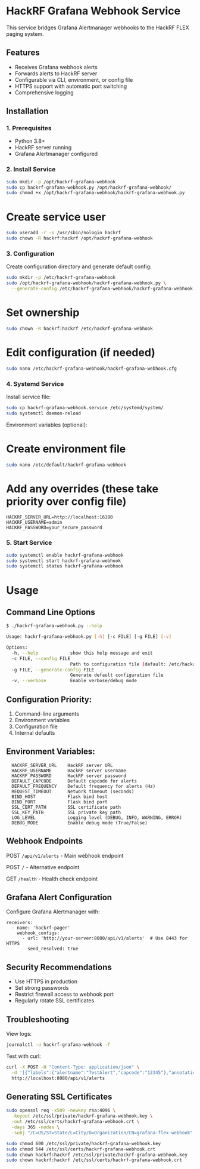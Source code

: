 # HackRF Grafana Webhook Service

This service bridges Grafana Alertmanager webhooks to the HackRF FLEX paging system.

## Features
- Receives Grafana webhook alerts
- Forwards alerts to HackRF server
- Configurable via CLI, environment, or config file
- HTTPS support with automatic port switching
- Comprehensive logging

## Installation

### 1. Prerequisites
- Python 3.8+
- HackRF server running
- Grafana Alertmanager configured

### 2. Install Service
```bash
sudo mkdir -p /opt/hackrf-grafana-webhook
sudo cp hackrf-grafana-webhook.py /opt/hackrf-grafana-webhook/
sudo chmod +x /opt/hackrf-grafana-webhook/hackrf-grafana-webhook.py
```

# Create service user
```bash
sudo useradd -r -s /usr/sbin/nologin hackrf
sudo chown -R hackrf:hackrf /opt/hackrf-grafana-webhook
```

### 3. Configuration
Create configuration directory and generate default config:
```bash
sudo mkdir -p /etc/hackrf-grafana-webhook
sudo /opt/hackrf-grafana-webhook/hackrf-grafana-webhook.py \
  --generate-config /etc/hackrf-grafana-webhook/hackrf-grafana-webhook.cfg
```

# Set ownership
```bash
sudo chown -R hackrf:hackrf /etc/hackrf-grafana-webhook
```

# Edit configuration (if needed)
```bash
sudo nano /etc/hackrf-grafana-webhook/hackrf-grafana-webhook.cfg
```

### 4. Systemd Service
Install service file:
```bash
sudo cp hackrf-grafana-webhook.service /etc/systemd/system/
sudo systemctl daemon-reload
```

Environment variables (optional):

# Create environment file
```bash
sudo nano /etc/default/hackrf-grafana-webhook
```
# Add any overrides (these take priority over config file)
```
HACKRF_SERVER_URL=http://localhost:16180
HACKRF_USERNAME=admin
HACKRF_PASSWORD=your_secure_password
```

### 5. Start Service
```bash
sudo systemctl enable hackrf-grafana-webhook
sudo systemctl start hackrf-grafana-webhook
sudo systemctl status hackrf-grafana-webhook
```

# Usage

## Command Line Options
```bash
$ ./hackrf-grafana-webhook.py --help

Usage: hackrf-grafana-webhook.py [-h] [-c FILE] [-g FILE] [-v]

Options:
  -h, --help            show this help message and exit
  -c FILE, --config FILE
                        Path to configuration file (default: /etc/hackrf-grafana-webhook/hackrf-grafana-webhook.cfg)
  -g FILE, --generate-config FILE
                        Generate default configuration file
  -v, --verbose         Enable verbose/debug mode
```

## Configuration Priority:
  1. Command-line arguments
  2. Environment variables
  3. Configuration file
  4. Internal defaults

## Environment Variables:
```
  HACKRF_SERVER_URL    HackRF server URL
  HACKRF_USERNAME      HackRF server username
  HACKRF_PASSWORD      HackRF server password
  DEFAULT_CAPCODE      Default capcode for alerts
  DEFAULT_FREQUENCY    Default frequency for alerts (Hz)
  REQUEST_TIMEOUT      Network timeout (seconds)
  BIND_HOST            Flask bind host
  BIND_PORT            Flask bind port
  SSL_CERT_PATH        SSL certificate path
  SSL_KEY_PATH         SSL private key path
  LOG_LEVEL            Logging level (DEBUG, INFO, WARNING, ERROR)
  DEBUG_MODE           Enable debug mode (True/False)
```

## Webhook Endpoints

  POST `/api/v1/alerts` - Main webhook endpoint

  POST `/` - Alternative endpoint

  GET `/health` - Health check endpoint

## Grafana Alert Configuration
Configure Grafana Alertmanager with:
```
receivers:
  - name: 'hackrf-pager'
    webhook_configs:
      - url: 'http://your-server:8080/api/v1/alerts'  # Use 8443 for HTTPS
        send_resolved: true
```
## Security Recommendations
  - Use HTTPS in production
  - Set strong passwords
  - Restrict firewall access to webhook port
  - Regularly rotate SSL certificates

## Troubleshooting
View logs:
```bash
journalctl -u hackrf-grafana-webhook -f
```

Test with curl:
```bash
curl -X POST -H "Content-Type: application/json" \
  -d '[{"labels":{"alertname":"TestAlert","capcode":"12345"},"annotations":{"summary":"Test message"}}]' \
  http://localhost:8080/api/v1/alerts
```

## Generating SSL Certificates

```bash
sudo openssl req -x509 -newkey rsa:4096 \
  -keyout /etc/ssl/private/hackrf-grafana-webhook.key \
  -out /etc/ssl/certs/hackrf-grafana-webhook.crt \
  -days 365 -nodes \
  -subj "/C=US/ST=State/L=City/O=Organization/CN=grafana-flex-webhook"

sudo chmod 600 /etc/ssl/private/hackrf-grafana-webhook.key
sudo chmod 644 /etc/ssl/certs/hackrf-grafana-webhook.crt
sudo chown hackrf:hackrf /etc/ssl/private/hackrf-grafana-webhook.key
sudo chown hackrf:hackrf /etc/ssl/certs/hackrf-grafana-webhook.crt
```
